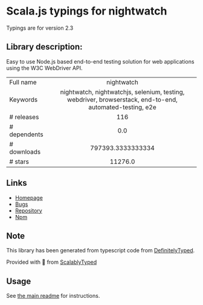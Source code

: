 
# Scala.js typings for nightwatch

Typings are for version 2.3

## Library description:
Easy to use Node.js based end-to-end testing solution for web applications using the W3C WebDriver API.

|                    |                 |
| ------------------ | :-------------: |
| Full name          | nightwatch |
| Keywords           | nightwatch, nightwatchjs, selenium, testing, webdriver, browserstack, end-to-end, automated-testing, e2e |
| # releases         | 116 |
| # dependents       | 0.0 |
| # downloads        | 797393.3333333334 |
| # stars            | 11276.0 |

## Links
- [Homepage](https://nightwatchjs.org)
- [Bugs](https://github.com/nightwatchjs/nightwatch/issues)
- [Repository](https://github.com/nightwatchjs/nightwatch)
- [Npm](https://www.npmjs.com/package/nightwatch)
    


## Note
This library has been generated from typescript code from [DefinitelyTyped](https://definitelytyped.org).

Provided with :purple_heart: from [ScalablyTyped](https://github.com/oyvindberg/ScalablyTyped)

## Usage
See [the main readme](../../readme.md) for instructions.


